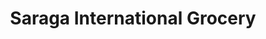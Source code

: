 ---
title: "Saraga International Grocery"
url: /indianapolis/saraga-international-grocery-east-stop-11-road/
shop: Supermarkt
---